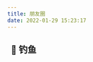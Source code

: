 ```yaml
---
title: 朋友圈
date: 2022-01-29 15:23:17
---
```



<div  class="title-h2-a" style="overflow: hidden;">
  <div class="title-h2-a-left">
    <div style="padding-top: 0;margin: 0 8px 0.6rem; font-size: 20px; font-weight:bold;float: left;">🎣 钓鱼</div>

  <a class="random-post-start" href="javascript:fetchRandomPost();"><i class="fa-solid fa-arrow-rotate-right"></i></a></div>

</div>
<div id="random-post" style="min-height: 32px; background: var(--heo-card-bg); border: var(--style-border-always); box-shadow: var(--heo-shadow-border); padding: 20px 30px; border-radius: 12px; margin-top: 8px;"></div>
<link rel="stylesheet" type="text/css" href="https://cdn.jsdelivr.net/gh/zhheo/JS-Heo@main/moments/random-friends-post.css">

<script type="text/javascript">
  var fdataUser = {
   apiurl: 'https://pyq.20010501.xyz/apl/',
  defaultFish: 500,
  hungryFish: 500,
  }
</script>

<script type="text/javascript" src="https://lf3-cdn-tos.bytecdntp.com/cdn/expire-1-M/jquery/3.6.0/jquery.min.js"></script>